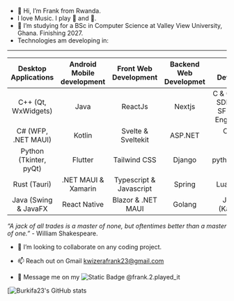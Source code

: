 - 👋 Hi, I’m Frank from Rwanda.
- I love Music. I play 🎷 and 🎸. 
- 🌱 I’m studying for a BSc in Computer Science at Valley View University, Ghana. Finishing 2027.
- Technologies am developing in:
---
| Desktop Applications | Android Mobile development| Front Web Development| Backend Web Developmet | Game Development |
|:--:|:--:|:--:|:--:| :--: |
| C++ (Qt, WxWidgets) | Java | ReactJs | Nextjs | C & C++ (Raylib, SDL2, OenGL, SFML, Unreal Engine, Godot) |
| C# (WFP, .NET MAUI) | Kotlin | Svelte & Sveltekit | ASP.NET | C# (Unity, Godot) |
| Python (Tkinter, pyQt) | Flutter | Tailwind CSS | Django | python(Pygame)|
| Rust (Tauri) | .NET MAUI & Xamarin | Typescript & Javascript | Spring | Lua (LÖVE2D) |
| Java (Swing & JavaFX | React Native | Blazor & .NET MAUI| Golang |Javascript (Kaboom.Js)|

_“A jack of all trades is a master of none, but oftentimes better than a master of one.”_ - William Shakespeare.
-  💞️ I’m looking to collaborate on any coding project.

- 📫 Reach out on Gmail kwizerafrank23@gmail.com
- 💬 Message me on my ![Static Badge](https://img.shields.io/badge/instagram-black?style=for-the-badge&logo=instagram&link=https%3A%2F%2Fwww.instagram.com%2Ffrank.2.played_it%2F)
 @frank.2.played_it


[![Burkifa23's GitHub stats](https://github-readme-stats.vercel.app/api?username=Burkifa23&show_icons=true&theme=transparent)

<!---
Burkifa23/Burkifa23 is a ✨ special ✨ repository because its `README.md` (this file) appears on your GitHub profile.
You can click the Preview link to take a look at your changes.
--->
